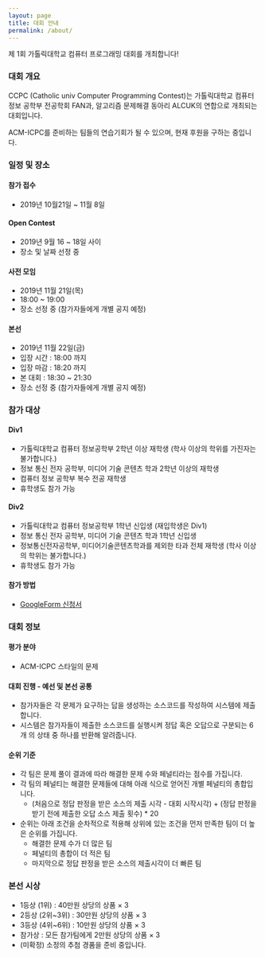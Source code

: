 ```yaml
---
layout: page
title: 대회 안내
permalink: /about/
---
```


제 1회 가톨릭대학교 컴퓨터 프로그래밍 대회를 개최합니다! 

### 대회 개요

CCPC (Catholic univ Computer Programming Contest)는 가톨릭대학교 컴퓨터 정보 공학부 전공학회 FAN과, 알고리즘 문제해결 동아리 ALCUK의 연합으로 개최되는 대회입니다. 

ACM-ICPC를 준비하는 팀들의 연습기회가 될 수 있으며,
현재 후원을 구하는 중입니다.

### 일정 및 장소

#### 참가 접수

 * 2019년 10월21일 ~ 11월 8일

#### Open Contest

 * 2019년 9월 16 ~ 18일 사이
 * 장소 및 날짜 선정 중

#### 사전 모임

 * 2019년 11월 21일(목)
 * 18:00 ~ 19:00
 * 장소 선정 중 (참가자들에게 개별 공지 예정)

#### 본선

 * 2019년 11월 22일(금)
 * 입장 시간 : 18:00 까지
 * 입장 마감 : 18:20 까지
 * 본 대회 : 18:30 ~ 21:30 
 * 장소 선정 중 (참가자들에게 개별 공지 예정)

### 참가 대상

#### Div1

 * 가톨릭대학교 컴퓨터 정보공학부 2학년 이상 재학생 (학사 이상의 학위를 가진자는 불가합니다.)
 * 정보 통신 전자 공학부, 미디어 기술 콘텐츠 학과 2학년 이상의 재학생
 * 컴퓨터 정보 공학부 복수 전공 재학생
 * 휴학생도 참가 가능

#### Div2

 * 가톨릭대학교 컴퓨터 정보공학부 1학년 신입생 (재입학생은 Div1)
 * 정보 통신 전자 공학부, 미디어 기술 콘텐츠 학과 1학년 신입생
 * 정보통신전자공학부, 미디어기술콘텐츠학과를 제외한 타과 전체 재학생 (학사 이상의 학위는 불가합니다.)
 * 휴학생도 참가 가능
 

#### 참가 방법

 * [GoogleForm 신청서](https://forms.gle/vzM6rZkgwwpyTqaY6) 
 
 
### 대회 정보

#### 평가 분야

 * ACM-ICPC 스타일의 문제

#### 대회 진행 - 예선 및 본선 공통

 * 참가자들은 각 문제가 요구하는 답을 생성하는 소스코드를 작성하여 시스템에 제출합니다.
 * 시스템은 참가자들이 제출한 소스코드를 실행시켜 정답 혹은 오답으로 구분되는 6개 의 상태 중 하나를 반환해 알려줍니다.

#### 순위 기준

 * 각 팀은 문제 풀이 결과에 따라 해결한 문제 수와 페널티라는 점수를 가집니다.
 * 각 팀의 페널티는 해결한 문제들에 대해 아래 식으로 얻어진 개별 페널티의 총합입니다.
   * (처음으로 정답 판정을 받은 소스의 제출 시각 - 대회 시작시각) + (정답 판정을 받기 전에 제출한 오답 소스 제출 횟수) * 20
 * 순위는 아래 조건을 순차적으로 적용해 상위에 있는 조건을 먼저 만족한 팀이 더 높은 순위를 가집니다.
   * 해결한 문제 수가 더 많은 팀
   * 페널티의 총합이 더 적은 팀
   * 마지막으로 정답 판정을 받은 소스의 제출시각이 더 빠른 팀

### 본선 시상

 * 1등상 (1위) : 40만원 상당의 상품 × 3
 * 2등상 (2위~3위) : 30만원 상당의 상품 × 3
 * 3등상 (4위~6위) : 10만원 상당의 상품 × 3
 * 참가상 : 모든 참가팀에게 2만원 상당의 상품 × 3
 * (미확정) 소정의 추첨 경품을 준비 중입니다.

